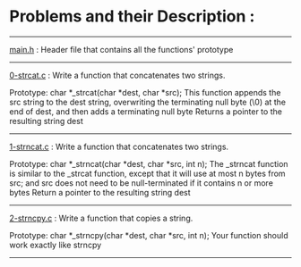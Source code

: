 # Problems and their Description :
________________________________

[main.h](https://github.com/Nardin151/alx-low_level_programming/blob/master/0x06-pointers_arrays_strings/main.h) : Header file that contains all the functions' prototype
________________________________

[0-strcat.c](https://github.com/Nardin151/alx-low_level_programming/blob/master/0x06-pointers_arrays_strings/0-strcat.c) : Write a function that concatenates two strings.

Prototype: char *_strcat(char *dest, char *src);
This function appends the src string to the dest string, overwriting the terminating null byte (\0) at the end of dest, and then adds a terminating null byte
Returns a pointer to the resulting string dest
________________________________
[1-strncat.c](https://github.com/Nardin151/alx-low_level_programming/blob/master/0x06-pointers_arrays_strings/1-strncat.c) : Write a function that concatenates two strings.

Prototype: char *_strncat(char *dest, char *src, int n);
The _strncat function is similar to the _strcat function, except that
it will use at most n bytes from src; and
src does not need to be null-terminated if it contains n or more bytes
Return a pointer to the resulting string dest
________________________________
[2-strncpy.c]() : Write a function that copies a string.

Prototype: char *_strncpy(char *dest, char *src, int n);
Your function should work exactly like strncpy
________________________________

